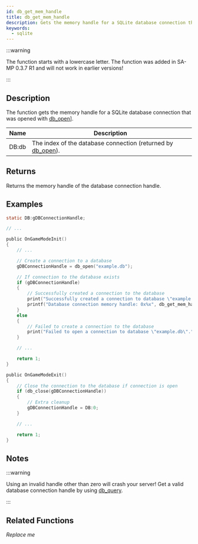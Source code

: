 ```yaml
---
id: db_get_mem_handle
title: db_get_mem_handle
description: Gets the memory handle for a SQLite database connection that was opened with `db_open`.
keywords:
  - sqlite
---
```


:::warning

The function starts with a lowercase letter.
The function was added in SA-MP 0.3.7 R1 and will not work in earlier versions!

:::

## Description

The function gets the memory handle for a SQLite database connection that was opened with [db_open](db_open)].

| Name  | Description                                                            |
| ----- | ---------------------------------------------------------------------- |
| DB:db | The index of the database connection (returned by [db_open](db_open)). |

## Returns

Returns the memory handle of the database connection handle.

## Examples

```c
static DB:gDBConnectionHandle;

// ...

public OnGameModeInit()
{
    // ...

    // Create a connection to a database
    gDBConnectionHandle = db_open("example.db");

    // If connection to the database exists
    if (gDBConnectionHandle)
    {
        // Successfully created a connection to the database
        print("Successfully created a connection to database \"example.db\".");
        printf("Database connection memory handle: 0x%x", db_get_mem_handle(gDBConnectionHandle));
    }
    else
    {
        // Failed to create a connection to the database
        print("Failed to open a connection to database \"example.db\".");
    }

    // ...

    return 1;
}

public OnGameModeExit()
{
    // Close the connection to the database if connection is open
    if (db_close(gDBConnectionHandle))
    {
        // Extra cleanup
        gDBConnectionHandle = DB:0;
    }

    // ...

    return 1;
}
```

## Notes

:::warning

Using an invalid handle other than zero will crash your server!
Get a valid database connection handle by using [db_query](db_query).

:::

## Related Functions

_Replace me_
